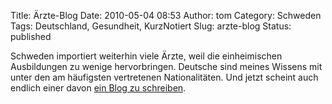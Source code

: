 Title: Ärzte-Blog
Date: 2010-05-04 08:53
Author: tom
Category: Schweden
Tags: Deutschland, Gesundheit, KurzNotiert
Slug: arzte-blog
Status: published

Schweden importiert weiterhin viele Ärzte, weil die einheimischen
Ausbildungen zu wenige hervorbringen. Deutsche sind meines Wissens mit
unter den am häufigsten vertretenen Nationalitäten. Und jetzt scheint
auch endlich einer davon [ein Blog zu
schreiben](http://hellimhals.wordpress.com/).


